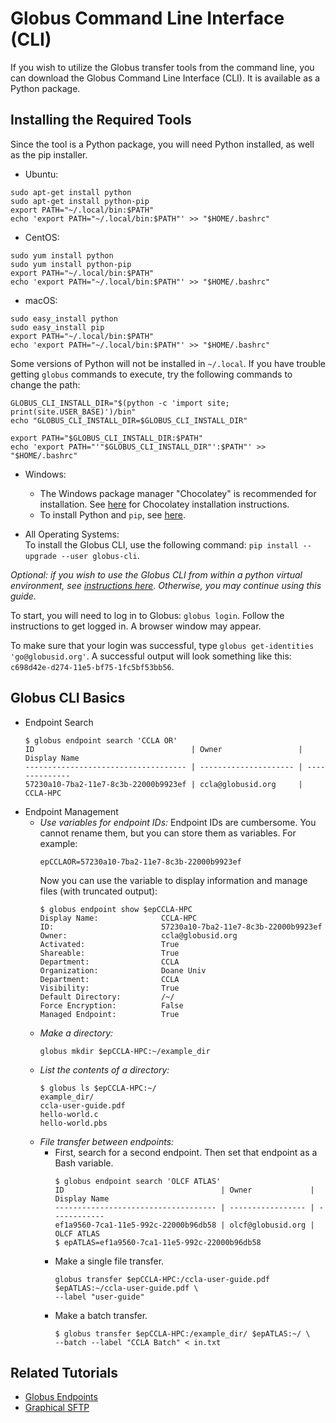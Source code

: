 # Globus Command Line Interface (CLI)

If you wish to utilize the Globus transfer tools from the command line, you can download the Globus Command Line Interface (CLI). It is available as a Python package.

## Installing the Required Tools

Since the tool is a Python package, you will need Python installed, as well as the pip installer.
* Ubuntu:   
```
sudo apt-get install python   
sudo apt-get install python-pip
export PATH="~/.local/bin:$PATH"
echo 'export PATH="~/.local/bin:$PATH"' >> "$HOME/.bashrc"
```   
* CentOS:
```
sudo yum install python   
sudo yum install python-pip
export PATH="~/.local/bin:$PATH"
echo 'export PATH="~/.local/bin:$PATH"' >> "$HOME/.bashrc"   
```
* macOS:
```
sudo easy_install python   
sudo easy_install pip
export PATH="~/.local/bin:$PATH"
echo 'export PATH="~/.local/bin:$PATH"' >> "$HOME/.bashrc"
```   
Some versions of Python will not be installed in `~/.local`. If you have trouble getting `globus` commands to execute, try the following commands to change the path:   
```
GLOBUS_CLI_INSTALL_DIR="$(python -c 'import site; print(site.USER_BASE)')/bin"   
echo "GLOBUS_CLI_INSTALL_DIR=$GLOBUS_CLI_INSTALL_DIR"   
```
```
export PATH="$GLOBUS_CLI_INSTALL_DIR:$PATH"   
echo 'export PATH="'"$GLOBUS_CLI_INSTALL_DIR"':$PATH"' >> "$HOME/.bashrc"   
```
* Windows:
    * The Windows package manager "Chocolatey" is recommended for installation. See [here](https://chocolatey.org/install) for Chocolatey installation instructions.
    * To install Python and `pip`, see [here](http://docs.python-guide.org/en/latest/starting/install3/win/#install3-windows).

* All Operating Systems:   
To install the Globus CLI, use the following command: `pip install --upgrade --user globus-cli`.

*Optional: if you wish to use the Globus CLI from within a python virtual environment, see [instructions here](https://docs.globus.org/cli/installation/virtualenv/). Otherwise, you may continue using this guide.*

To start, you will need to log in to Globus: `globus login`. Follow the instructions to get logged in. A browser window may appear.

To make sure that your login was successful, type `globus get-identities 'go@globusid.org'`. A successful output will look something like this: `c698d42e-d274-11e5-bf75-1fc5bf53bb56`.

## Globus CLI Basics

* Endpoint Search
    ```
    $ globus endpoint search 'CCLA OR'
    ID                                   | Owner                 | Display Name  
    ------------------------------------ | --------------------- | --------------
    57230a10-7ba2-11e7-8c3b-22000b9923ef | ccla@globusid.org     | CCLA-HPC      
    ```
* Endpoint Management
    * _Use variables for endpoint IDs:_ Endpoint IDs are cumbersome. You cannot rename them, but you can store them as variables. For example:
        ```
        epCCLAOR=57230a10-7ba2-11e7-8c3b-22000b9923ef
        ```
        Now you can use the variable to display information and manage files (with truncated output):
        ```
        $ globus endpoint show $epCCLA-HPC
        Display Name:              CCLA-HPC
        ID:                        57230a10-7ba2-11e7-8c3b-22000b9923ef
        Owner:                     ccla@globusid.org
        Activated:                 True
        Shareable:                 True
        Department:                CCLA
        Organization:              Doane Univ
        Department:                CCLA
        Visibility:                True
        Default Directory:         /~/
        Force Encryption:          False
        Managed Endpoint:          True
        ```
    * _Make a directory:_
        ```
        globus mkdir $epCCLA-HPC:~/example_dir
        ```
    * _List the contents of a directory:_
        ```
        $ globus ls $epCCLA-HPC:~/
        example_dir/
        ccla-user-guide.pdf
        hello-world.c
        hello-world.pbs
        ```
    * _File transfer between endpoints:_
        * First, search for a second endpoint. Then set that endpoint as a Bash variable.
            ```
            $ globus endpoint search 'OLCF ATLAS'
            ID                                   | Owner             | Display Name
            ------------------------------------ | ----------------- | ------------
            ef1a9560-7ca1-11e5-992c-22000b96db58 | olcf@globusid.org | OLCF ATLAS  
            $ epATLAS=ef1a9560-7ca1-11e5-992c-22000b96db58
            ```
        * Make a single file transfer.
            ```
            globus transfer $epCCLA-HPC:/ccla-user-guide.pdf $epATLAS:~/ccla-user-guide.pdf \
            --label "user-guide"
            ```
        * Make a batch transfer.
            ```
            $ globus transfer $epCCLA-HPC:/example_dir/ $epATLAS:~/ \
            --batch --label "CCLA Batch" < in.txt
            ```

## Related Tutorials
* [Globus Endpoints](globus-endpoints.md)
* [Graphical SFTP](graphical-sftp.md)
